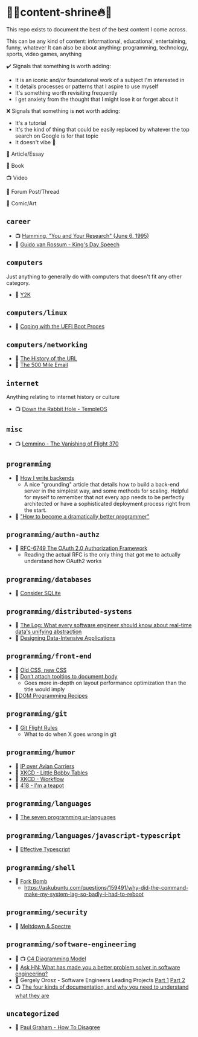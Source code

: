 # 🙏🔥content-shrine🔥🙏
This repo exists to document the best of the best content I come across.

This can be any kind of content: informational, educational, entertaining, funny, whatever
It can also be about anything: programming, technology, sports, video games, anything

✔️ Signals that something is worth adding:
- It is an iconic and/or foundational work of a subject I'm interested in
- It details processes or patterns that I aspire to use myself
- It's something worth revisiting frequently
- I get anxiety from the thought that I might lose it or forget about it

❌ Signals that something is **not** worth adding:
- It's a tutorial
- It's the kind of thing that could be easily replaced by whatever the top search on Google is for that topic
- It doesn't vibe 🥺

📃 Article/Essay

📖 Book

📺 Video

🧵 Forum Post/Thread

🎨 Comic/Art

## `career`
- 📺 [Hamming, "You and Your Research" (June 6, 1995)](https://www.youtube.com/watch?v=a1zDuOPkMSw)
- 📃 [Guido van Rossum - King's Day Speech](http://neopythonic.blogspot.com/2016/04/kings-day-speech.html?m=1)


## `computers`
Just anything to generally do with computers that doesn't fit any other category.
- 📃 [Y2K](https://en.wikipedia.org/wiki/Year_2000_problem)


## `computers/linux`
- 📃 [Coping with the UEFI Boot Proces](https://www.linux-magazine.com/Online/Features/Coping-with-the-UEFI-Boot-Process)

## `computers/networking`
- 📃 [The History of the URL](https://blog.cloudflare.com/the-history-of-the-url/)
- 📃 [The 500 Mile Email](http://web.mit.edu/jemorris/humor/500-miles)


## `internet`
Anything relating to internet history or culture
- 📺 [Down the Rabbit Hole - TempleOS](https://www.youtube.com/watch?v=UCgoxQCf5Jg)

## `misc`
- 📺 [Lemmino - The Vanishing of Flight 370](https://www.youtube.com/watch?v=kd2KEHvK-q8)


## `programming`
- 📃 [How I write backends](https://github.com/fpereiro/backendlore)
  - A nice "grounding" article that details how to build a back-end server in the simplest way, and some methods for scaling. Helpful for myself to remember that not every app needs to be perfectly architected or have a sophisticated deployment process right from the start.
- 📃 ["How to become a dramatically better programmer"](https://recurse.henrystanley.com/post/better/)


## `programming/authn-authz`
- 📃 [RFC-6749 The OAuth 2.0 Authorization Framework](https://tools.ietf.org/html/rfc6749) 
  - Reading the actual RFC is the only thing that got me to actually understand how OAuth2 works

## `programming/databases`
- 📃 [Consider SQLite](https://blog.wesleyac.com/posts/consider-sqlite)

## `programming/distributed-systems`
- 📃 [The Log: What every software engineer should know about real-time data's unifying abstraction](https://engineering.linkedin.com/distributed-systems/log-what-every-software-engineer-should-know-about-real-time-datas-unifying)
- 📖 [Designing Data-Intensive Applications](https://dataintensive.net/)

## `programming/front-end`
- 📃 [Old CSS, new CSS](https://eev.ee/blog/2020/02/01/old-css-new-css/)
- 📃 [Don’t attach tooltips to document.body](https://atfzl.com/don-t-attach-tooltips-to-document-body) 
  - Goes more in-depth on layout performance optimization than the title would imply
- 📃[DOM Programming Recipes](https://htmldom.dev/)

## `programming/git` 
- 📃 [Git Flight Rules](https://github.com/k88hudson/git-flight-rules)
  - What to do when X goes wrong in git

## `programming/humor`
- 📃 [IP over Avian Carriers](https://en.wikipedia.org/wiki/IP_over_Avian_Carriers)
- 🎨 [XKCD - Little Bobby Tables](https://xkcd.com/327/)
- 🎨 [XKCD - Workflow](https://xkcd.com/1172/)
- 📃 [418 - I'm a teapot](https://datatracker.ietf.org/doc/html/rfc7168#section-2.3.3)

## `programming/languages`
- 📃 [The seven programming ur-languages](https://madhadron.com/posts/seven_languages.html?utm_source=pocket_mylist)

## `programming/languages/javascript-typescript`
- 📖 [Effective Typescript](https://effectivetypescript.com/)

## `programming/shell`
- 📃 [Fork Bomb](https://en.wikipedia.org/wiki/Fork_bomb)
  - https://askubuntu.com/questions/159491/why-did-the-command-make-my-system-lag-so-badly-i-had-to-reboot

## `programming/security`
- 📃 [Meltdown & Spectre](https://meltdownattack.com/)


## `programming/software-engineering`
- 📃 📺 [C4 Diagramming Model](https://c4model.com/)
- 🧵 [Ask HN: What has made you a better problem solver in software engineering?](https://news.ycombinator.com/item?id=21659537)
- 📃 Gergely Orosz - Software Engineers Leading Projects [Part 1](https://newsletter.pragmaticengineer.com/p/engineers-leading-projects?s=r) [Part 2](https://newsletter.pragmaticengineer.com/p/engineers-leading-projects-part-2?s=r)
- 📺 [The four kinds of documentation, and why you need to understand what they are](https://www.writethedocs.org/videos/eu/2017/the-four-kinds-of-documentation-and-why-you-need-to-understand-what-they-are-daniele-procida/)

## `uncategorized`
- 📃 [Paul Graham - How To Disagree](http://www.paulgraham.com/disagree.html)

